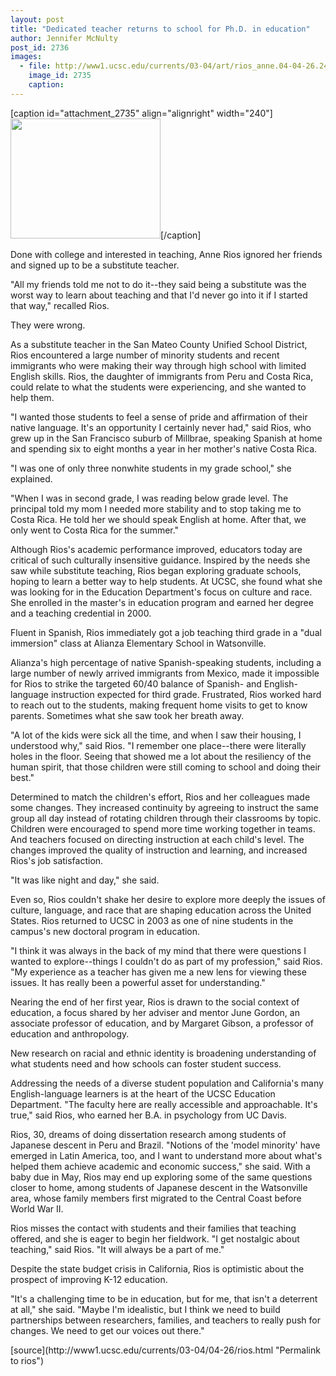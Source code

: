 ```yaml
---
layout: post
title: "Dedicated teacher returns to school for Ph.D. in education"
author: Jennifer McNulty
post_id: 2736
images:
  - file: http://www1.ucsc.edu/currents/03-04/art/rios_anne.04-04-26.240.jpg
    image_id: 2735
    caption: 
---
```


[caption id="attachment_2735" align="alignright" width="240"]<a href="http://localhost/mysite/wp-content/uploads/2004/04/rios_anne.04-04-26.240.jpg"><img class="size-full wp-image-2735" src="http://localhost/mysite/wp-content/uploads/2004/04/rios_anne.04-04-26.240.jpg" alt="" width="240" height="192" /></a>[/caption]
<p>
  Done with college and interested in teaching, Anne Rios ignored her friends and signed up to be a substitute teacher.<br>
</p>
<p>
  "All my friends told me not to do it--they said being a substitute was the worst way to learn about teaching and that I'd never go into it if I started that way," recalled Rios.<br>
</p>
<p>
  They were wrong.<br>
</p>
<p>
  As a substitute teacher in the San Mateo County Unified School District, Rios encountered a large number of minority students and recent immigrants who were making their way through high school with limited English skills. Rios, the daughter of immigrants from Peru and Costa Rica, could relate to what the students were experiencing, and she wanted to help them.<br>
</p>
<p>
  "I wanted those students to feel a sense of pride and affirmation of their native language. It's an opportunity I certainly never had," said Rios, who grew up in the San Francisco suburb of Millbrae, speaking Spanish at home and spending six to eight months a year in her mother's native Costa Rica.<br>
</p>
<p>
  "I was one of only three nonwhite students in my grade school," she explained.
</p>
<p>
  "When I was in second grade, I was reading below grade level. The principal told my mom I needed more stability and to stop taking me to Costa Rica. He told her we should speak English at home. After that, we only went to Costa Rica for the summer."<br>
</p>
<p>
  Although Rios's academic performance improved, educators today are critical of such culturally insensitive guidance. Inspired by the needs she saw while substitute teaching, Rios began exploring graduate schools, hoping to learn a better way to help students. At UCSC, she found what she was looking for in the Education Department's focus on culture and race. She enrolled in the master's in education program and earned her degree and a teaching credential in 2000.
</p>
<p>
  Fluent in Spanish, Rios immediately got a job teaching third grade in a "dual immersion" class at Alianza Elementary School in Watsonville.<br>
</p>
<p>
  Alianza's high percentage of native Spanish-speaking students, including a large number of newly arrived immigrants from Mexico, made it impossible for Rios to strike the targeted 60/40 balance of Spanish- and English-language instruction expected for third grade. Frustrated, Rios worked hard to reach out to the students, making frequent home visits to get to know parents. Sometimes what she saw took her breath away.<br>
</p>
<p>
  "A lot of the kids were sick all the time, and when I saw their housing, I understood why," said Rios. "I remember one place--there were literally holes in the floor. Seeing that showed me a lot about the resiliency of the human spirit, that those children were still coming to school and doing their best."<br>
</p>
<p>
  Determined to match the children's effort, Rios and her colleagues made some changes. They increased continuity by agreeing to instruct the same group all day instead of rotating children through their classrooms by topic. Children were encouraged to spend more time working together in teams. And teachers focused on directing instruction at each child's level. The changes improved the quality of instruction and learning, and increased Rios's job satisfaction.<br>
</p>
<p>
  "It was like night and day," she said.<br>
</p>
<p>
  Even so, Rios couldn't shake her desire to explore more deeply the issues of culture, language, and race that are shaping education across the United States. Rios returned to UCSC in 2003 as one of nine students in the campus's new doctoral program in education.<br>
</p>
<p>
  "I think it was always in the back of my mind that there were questions I wanted to explore--things I couldn't do as part of my profession," said Rios. "My experience as a teacher has given me a new lens for viewing these issues. It has really been a powerful asset for understanding."<br>
</p>
<p>
  Nearing the end of her first year, Rios is drawn to the social context of education, a focus shared by her adviser and mentor June Gordon, an associate professor of education, and by Margaret Gibson, a professor of education and anthropology.
</p>
<p>
  New research on racial and ethnic identity is broadening understanding of what students need and how schools can foster student success.<br>
</p>
<p>
  Addressing the needs of a diverse student population and California's many English-language learners is at the heart of the UCSC Education Department. "The faculty here are really accessible and approachable. It's true," said Rios, who earned her B.A. in psychology from UC Davis.<br>
</p>
<p>
  Rios, 30, dreams of doing dissertation research among students of Japanese descent in Peru and Brazil. "Notions of the 'model minority' have emerged in Latin America, too, and I want to understand more about what's helped them achieve academic and economic success," she said. With a baby due in May, Rios may end up exploring some of the same questions closer to home, among students of Japanese descent in the Watsonville area, whose family members first migrated to the Central Coast before World War II.<br>
</p>
<p>
  Rios misses the contact with students and their families that teaching offered, and she is eager to begin her fieldwork. "I get nostalgic about teaching," said Rios. "It will always be a part of me."<br>
</p>
<p>
  Despite the state budget crisis in California, Rios is optimistic about the prospect of improving K-12 education.<br>
</p>
<p>
  "It's a challenging time to be in education, but for me, that isn't a deterrent at all," she said. "Maybe I'm idealistic, but I think we need to build partnerships between researchers, families, and teachers to really push for changes. We need to get our voices out there."<br>
</p>
[source](http://www1.ucsc.edu/currents/03-04/04-26/rios.html "Permalink to rios")
